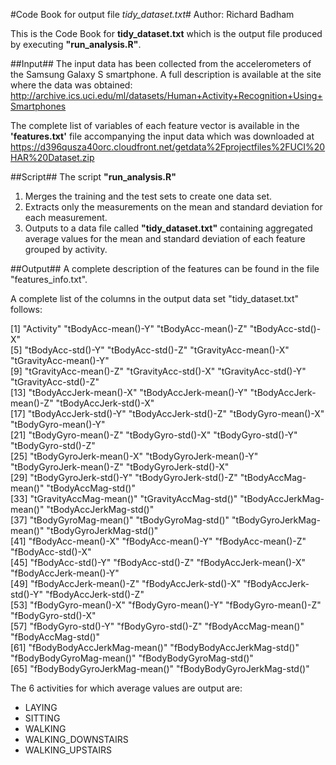 #Code Book for output file *tidy_dataset.txt*#
Author: Richard Badham

This is the Code Book for **tidy_dataset.txt** which is the output file produced by executing **"run_analysis.R"**.

##Input##
The input data has been collected from the accelerometers of the Samsung Galaxy S smartphone. A full description is available at the site where the data was obtained: http://archive.ics.uci.edu/ml/datasets/Human+Activity+Recognition+Using+Smartphones

The complete list of variables of each feature vector is available in the **'features.txt'** file accompanying the input data which was downloaded at https://d396qusza40orc.cloudfront.net/getdata%2Fprojectfiles%2FUCI%20HAR%20Dataset.zip 

##Script##
The script **"run_analysis.R"** 
1. Merges the training and the test sets to create one data set.
2. Extracts only the measurements on the mean and standard deviation for each measurement.
3. Outputs to a data file called **"tidy_dataset.txt"** containing aggregated average values for the mean and standard deviation of each feature grouped by activity.

##Output##
A complete description of the features can be found in the file "features_info.txt".

A complete list of the columns in the output data set "tidy_dataset.txt" follows:

 [1] "Activity"                    "tBodyAcc-mean()-Y"           "tBodyAcc-mean()-Z"           "tBodyAcc-std()-X"           
 [5] "tBodyAcc-std()-Y"            "tBodyAcc-std()-Z"            "tGravityAcc-mean()-X"        "tGravityAcc-mean()-Y"       
 [9] "tGravityAcc-mean()-Z"        "tGravityAcc-std()-X"         "tGravityAcc-std()-Y"         "tGravityAcc-std()-Z"        
[13] "tBodyAccJerk-mean()-X"       "tBodyAccJerk-mean()-Y"       "tBodyAccJerk-mean()-Z"       "tBodyAccJerk-std()-X"       
[17] "tBodyAccJerk-std()-Y"        "tBodyAccJerk-std()-Z"        "tBodyGyro-mean()-X"          "tBodyGyro-mean()-Y"         
[21] "tBodyGyro-mean()-Z"          "tBodyGyro-std()-X"           "tBodyGyro-std()-Y"           "tBodyGyro-std()-Z"          
[25] "tBodyGyroJerk-mean()-X"      "tBodyGyroJerk-mean()-Y"      "tBodyGyroJerk-mean()-Z"      "tBodyGyroJerk-std()-X"      
[29] "tBodyGyroJerk-std()-Y"       "tBodyGyroJerk-std()-Z"       "tBodyAccMag-mean()"          "tBodyAccMag-std()"          
[33] "tGravityAccMag-mean()"       "tGravityAccMag-std()"        "tBodyAccJerkMag-mean()"      "tBodyAccJerkMag-std()"      
[37] "tBodyGyroMag-mean()"         "tBodyGyroMag-std()"          "tBodyGyroJerkMag-mean()"     "tBodyGyroJerkMag-std()"     
[41] "fBodyAcc-mean()-X"           "fBodyAcc-mean()-Y"           "fBodyAcc-mean()-Z"           "fBodyAcc-std()-X"           
[45] "fBodyAcc-std()-Y"            "fBodyAcc-std()-Z"            "fBodyAccJerk-mean()-X"       "fBodyAccJerk-mean()-Y"      
[49] "fBodyAccJerk-mean()-Z"       "fBodyAccJerk-std()-X"        "fBodyAccJerk-std()-Y"        "fBodyAccJerk-std()-Z"       
[53] "fBodyGyro-mean()-X"          "fBodyGyro-mean()-Y"          "fBodyGyro-mean()-Z"          "fBodyGyro-std()-X"          
[57] "fBodyGyro-std()-Y"           "fBodyGyro-std()-Z"           "fBodyAccMag-mean()"          "fBodyAccMag-std()"          
[61] "fBodyBodyAccJerkMag-mean()"  "fBodyBodyAccJerkMag-std()"   "fBodyBodyGyroMag-mean()"     "fBodyBodyGyroMag-std()"     
[65] "fBodyBodyGyroJerkMag-mean()" "fBodyBodyGyroJerkMag-std()"

The 6 activities for which average values are output are: 
* LAYING
* SITTING
* WALKING
* WALKING_DOWNSTAIRS
* WALKING_UPSTAIRS


